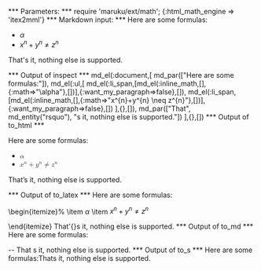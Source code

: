
*** Parameters: ***
require 'maruku/ext/math'; {:html_math_engine => 'itex2mml'}
*** Markdown input: ***
Here are some formulas:

*	$\alpha$
*	$x^{n}+y^{n} \neq z^{n}$

That's it, nothing else is supported.

*** Output of inspect ***
md_el(:document,[
	md_par(["Here are some formulas:"]),
	md_el(:ul,[
		md_el(:li_span,[md_el(:inline_math,[],{:math=>"\\alpha"},[])],{:want_my_paragraph=>false},[]),
		md_el(:li_span,[md_el(:inline_math,[],{:math=>"x^{n}+y^{n} \\neq z^{n}"},[])],{:want_my_paragraph=>false},[])
	],{},[]),
	md_par(["That", md_entity("rsquo"), "s it, nothing else is supported."])
],{},[])
*** Output of to_html ***
<p>Here are some formulas:</p>

<ul>
<li><math xmlns="http://www.w3.org/1998/Math/MathML" display="inline" class="maruku-mathml"><mi>α</mi></math></li>

<li><math xmlns="http://www.w3.org/1998/Math/MathML" display="inline" class="maruku-mathml"><msup><mi>x</mi> <mi>n</mi></msup><mo>+</mo><msup><mi>y</mi> <mi>n</mi></msup><mo>≠</mo><msup><mi>z</mi> <mi>n</mi></msup></math></li>
</ul>

<p>That&#8217;s it, nothing else is supported.</p>
*** Output of to_latex ***
Here are some formulas:

\begin{itemize}%
\item $\alpha$
\item $x^{n}+y^{n} \neq z^{n}$

\end{itemize}
That'{}s it, nothing else is supported.
*** Output of to_md ***
Here are some formulas:

--
That s it, nothing else is supported.
*** Output of to_s ***
Here are some formulas:Thats it, nothing else is supported.

